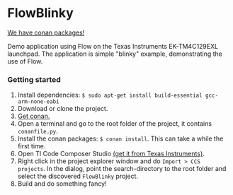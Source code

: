 # FlowBlinky

[We have conan packages!](https://bintray.com/cynarakrewe/CynaraConan)

Demo application using Flow on the Texas Instruments EK-TM4C129EXL launchpad. The application is simple "blinky" example, demonstrating the use of Flow.

### Getting started

1. Install dependencies:
`$ sudo apt-get install build-essential gcc-arm-none-eabi`
2. Download or clone the project.
3. [Get conan.](http://docs.conan.io/en/latest/installation.html)
4. Open a terminal and go to the root folder of the project, it contains `conanfile.py`.
5. Install the conan packages: `$ conan install`. This can take a while the first time.
6. Open TI Code Composer Studio [(get it from Texas Instruments)](http://processors.wiki.ti.com/index.php/Download_CCS).
7. Right click in the project explorer window and do `Import > CCS projects`. In the dialog, point the search-directory to the root folder and select the discovered `FlowBlinky` project.
8. Build and do something fancy!
